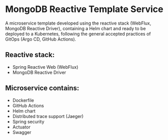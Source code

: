 # MongoDB Reactive Template Service

A microservice template developed using the reactive stack (WebFlux, MongoDB Reactive Driver), containing a Helm chart and ready to be deployed to a Kubernetes, following the general accepted practices of GitOps (Argo CD, GitHub Actions).

Reactive stack:
-
- Spring Reactive Web (WebFlux)
- MongoDB Reactive Driver

Microservice contains:
-
- Dockerfile
- GitHub Actions
- Helm chart
- Distributed trace support (Jaeger)
- Spring security
- Actuator
- Swagger
